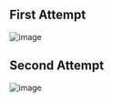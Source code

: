 ## First Attempt
![image](https://user-images.githubusercontent.com/21064622/124125251-0fc36780-da82-11eb-8a9e-0a1894c5a234.png)

## Second Attempt
![image](https://user-images.githubusercontent.com/21064622/124173488-c429b180-dab3-11eb-8c2b-c5bd3cfb2fb3.png)

